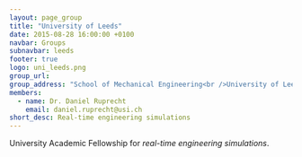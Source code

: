 ```yaml
---
layout: page_group
title: "University of Leeds"
date: 2015-08-28 16:00:00 +0100
navbar: Groups
subnavbar: leeds
footer: true
logo: uni_leeds.png
group_url:
group_address: "School of Mechanical Engineering<br />University of Leeds<br />Leeds LS2 9JT, UK"
members:
  - name: Dr. Daniel Ruprecht
    email: daniel.ruprecht@usi.ch
short_desc: Real-time engineering simulations
---
```


University Academic Fellowship for _real-time engineering simulations_.